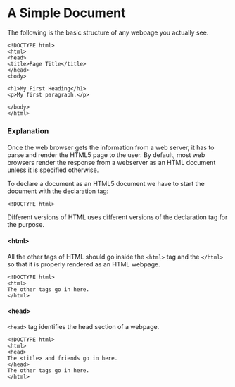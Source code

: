 # A Simple Document

The following is the basic structure of any webpage you actually see.
<pre>
<code class="language-markup">&lt;!DOCTYPE html>
&lt;html>
&lt;head>
&lt;title>Page Title&lt;/title>
&lt;/head>
&lt;body>

&lt;h1>My First Heading&lt;/h1>
&lt;p>My first paragraph.&lt;/p>

&lt;/body>
&lt;/html></code></pre>

### Explanation

#### <!DOCTYPE html>

Once the web browser gets the information from a web server, it has to parse and render the HTML5 page to the user. By default, most web browsers render the response from a webserver as an HTML document unless it is specified otherwise.

To declare a document as an HTML5 document we have to start the document with the declaration tag:
<pre><code class="language-markup">&lt;!DOCTYPE html></code></pre>

Different versions of HTML uses different versions of the declaration tag for the purpose.

#### &lt;html>

All the other tags of HTML should go inside the <code>&lt;html></code> tag and the <code>&lt;/html></code> so that it is properly rendered as an HTML webpage.

<pre><code class="language-markup">&lt;!DOCTYPE html>
&lt;html>
The other tags go in here.
&lt;/html></code></pre>

#### &lt;head>

<code>&lt;head></code> tag identifies the head section of a webpage.

<pre><code class="language-markup">&lt;!DOCTYPE html>
&lt;html>
&lt;head>
The &lt;title> and friends go in here.
&lt;/head>
The other tags go in here.
&lt;/html></code></pre>
